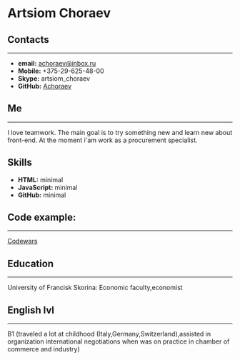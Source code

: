 # Artsiom Choraev
## Contacts 
***
* **email:** achoraev@inbox.ru
* **Mobile:** +375-29-625-48-00
* **Skype:** artsiom_choraev
* **GitHub:** [Achoraev](https://github.com/A-Choraev)

## Me
***
I love teamwork. The main goal is to try something new and learn new about front-end. At the moment i'am work as a procurement specialist.
## Skills 
* **HTML:** minimal
* **JavaScript:** minimal
* **GitHub:** minimal

## Code example:
***
[Codewars](https://www.codewars.com/users/AChoraev)

## Education
***
University of Francisk Skorina: Economic faculty,economist  

## English lvl
***
B1 (traveled a lot at childhood (Italy,Germany,Switzerland),assisted in organization international negotiations when was on practice in chamber of commerce and industry)
